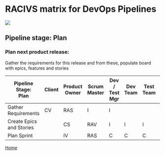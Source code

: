 # __RACIVS matrix for DevOps Pipelines__   

<img src="https://user-images.githubusercontent.com/10748736/112030685-6c81be80-8b32-11eb-94b8-c2c01b8f4581.png">

## __Pipeline stage:__  Plan  
### __Plan next product release:__  
Gather the requirements for this release and from these, populate board with epics, features and stories

| Pipeline Stage:<br>Plan      | Client  | Product Owner | Scrum Master  | Dev / Test Mgr  | Dev Team  | Test Team | Operations Team 
|----------------------------- |-------- | ------------- | ------------- |---------------- |---------- |---------- |--------------- |
| Gather Requirements          |CV       |RAS            |I              |I                |           |           |                |
| Create Epics and Stories     |         |CS             |RAV            |I                |I          |I          |                |
| Plan Sprint                  |         |IV             |RAS            |C                |C          |C          |                |

  
  
[Home](../index.md)  

